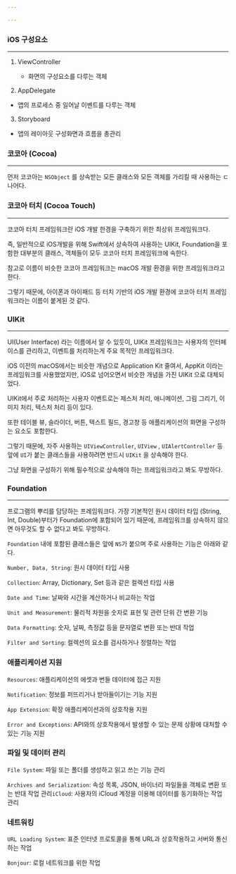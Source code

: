 ```yaml
---

---
```


### iOS 구성요소

---

1. ViewController
    - 화면의 구성요소를 다루는 객체

2. AppDelegate

- 앱의 프로세스 중 일어날 이벤트를 다루는 객체

3. Storyboard

- 앱의 레이아웃 구성화면과 흐름을 총관리

### 코코아 (Cocoa)

---

먼저 코코아는 `NSObject` 를 상속받는 모든 클래스와 모든 객체를 가리킬 때 사용하는 ㄷ나어다.

### 코코아 터치 (Cocoa Touch)

---

코코아 터치 프레임워크란 iOS 개발 한경을 구축하기 위한 최상위 프레임워크다.

즉, 일반적으로 iOS개발을 위해 Swift에서 상속하여 사용하는 UIKit, Foundation을 포함한 대부분의 클래스, 객체들이 모두 코코아 터치 프레임워크에 속한다.

참고로 이름이 비슷한 코코아 프레임워크는 macOS 개발 환경을 위한 프레임워크라고 한다.

그렇기 때문에, 아이폰과 아이패드 등 터치 기반의 iOS 개발 환경에 코코아 터치 프레임워크라는 이름이 붙게된 것 같다.

### UIKit

---

UI(User Interface) 라는 이름에서 알 수 있듯이, UIKit 프레임워크는 사용자의 인터페이스를 관리하고, 이벤트를 처리하는게 주요 목적인 프레임워크다.

iOS 이전의 macOS에서는 비슷한 개념으로 Application Kit 줄여서, AppKit 이라는 프레임워크를 사용했었지만, iOS로 넘어오면서 비슷한 개념을 가진 UIKit 으로 대체되었다.

UIKit에서 주로 처리하는 사용자 이벤트로는 제스처 처리, 애니메이션, 그림 그리기, 이미지 처리, 텍스처 처리 등이 있다.

또한 테이블 뷰, 슬라이더, 버튼, 텍스트 필드, 경고창 등 애플리케이션의 화면을 구성하는 요소도 포함한다.

그렇기 때문에, 자주 사용하는 `UIViewController`, `UIView` , `UIAlertController` 등 앞에 `UI`가 붙는 클래스들을 사용하려면 반드시 `UIKit` 을 상속해야 한다.

그냥 화면을 구성하기 위해 필수적으로 상속해야 하는 프레임워크라고 봐도 무방하다.

### Foundation

---

프로그램의 뿌리를 담당하는 프레임워크다. 가장 기본적인 원시 데이터 타입 (String, Int, Double)부터가 Foundation에 포함되어 있기 때문에, 프레임워크를 상속하지 않으면 아무것도 할 수 없다고 봐도 무방하다.

`Foundation` 내에 포함된 클래스들은 앞에 `NS`가 붙으며 주로 사용하는 기능은 아래와 같다.

`Number, Data, String`: 원시 데이터 타입 사용

`Collection`: Array, Dictionary, Set 등과 같은 컬렉션 타입 사용

`Date and Time`: 날짜와 시간을 계산하거나 비교하는 작업

`Unit and Measurement`: 물리적 차원을 숫자로 표현 및 관련 단위 간 변환 기능

`Data Formatting`: 숫자, 날짜, 측정값 등을 문자열로 변환 또는 반대 작업

`Filter and Sorting`: 컬렉션의 요소를 검사하거나 정렬하는 작업

### 애플리케이션 지원

`Resources`: 애플리케이션의 에셋과 번들 데이터에 접근 지원

`Notification`: 정보를 퍼뜨리거나 받아들이기는 기능 지원

`App Extension`: 확장 애플리케이션과의 상호작용 지원

`Error and Exceptions`: API와의 상호작용에서 발생할 수 있는 문제 상황에 대처할 수 있는 기능 지원

### 파일 및 데이터 관리

`File System`: 파일 또는 폴더를 생성하고 읽고 쓰는 기능 관리

`Archives and Serialization`: 속성 목록, JSON, 바이너리 파일들을 객체로 변환 또는 반대 작업 관리`iCloud`: 사용자의 iCloud 계정을 이용해 데이터를 동기화하는 작업 관리

### 네트워킹

`URL Loading System`: 표준 인터넷 프로토콜을 통해 URL과 상호작용하고 서버와 통신하는 작업

`Bonjour`: 로컬 네트워크를 위한 작업
